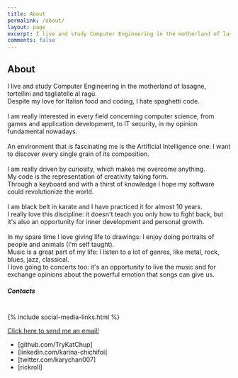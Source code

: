 ```yaml
---
title: About
permalink: /about/
layout: page
excerpt: I live and study Computer Engineering in the motherland of lasagne, tortellini and tagliatelle al ragù.
comments: false
---
```

<head>
  <link href="//netdna.bootstrapcdn.com/twitter-bootstrap/2.3.2/css/bootstrap-combined.no-icons.min.css" rel="stylesheet">
  <link href="//netdna.bootstrapcdn.com/font-awesome/3.2.1/css/font-awesome.css" rel="stylesheet">
</head>

## About

I live and study Computer Engineering in the motherland of lasagne, tortellini and tagliatelle al ragù.
<br>
Despite my love for Italian food and coding, I hate spaghetti code.
<br>
<br>
I am really interested in every field concerning computer science, from games and application development, to IT security, in my opinion fundamental nowadays. 
<br>
<br>
An environment that is fascinating me is the Artificial Intelligence one: I want to discover every single grain of its composition. 
<br>
<br>
I am really driven by curiosity, which makes me overcome anything.
<br>
My code is the representation of creativity taking form.
<br>
Through a keyboard and with a thirst of knowledge I hope my software could revolutionize the world.
<br>
<br>
I am black belt in karate and I have practiced it for almost 10 years.
<br>
I really love this discipline: it doesn't teach you only how to fight back, but it's also an opportunity for inner development and personal growth.
<br>
<br>
In my spare time I love giving life to drawings: I enjoy doing portraits of people and animals (I'm self taught).
<br>
Music is a great part of my life: I listen to a lot of genres, like metal, rock, blues, jazz, classical.
<br>
I love going to concerts too: it's an opportunity to live the music and for exchange opinions about the powerful emotion that songs can give us.


##### Contacts

<span style="font-size: 3em; color: Tomato;">
  <p><i class="icon-camera-retro icon-2x"></i></p>
</span>

<!--{% include social-buttons.html %}-->

{% include social-media-links.html %}
<a href="{{ site.data.social-media.twitter.href }}{{ site.data.social-media.twitter.id }}" title="Twitter"><i class="fa fa-twitter"></i></a>

<a href="{{ site.data.social-media.email.href }}{{ site.data.social-media.email.id }}" title="Email me">Click here to send me an email!</a>
 
                                       
* [github.com/TryKatChup]
* [linkedin.com/karina-chichifoi]
* [twitter.com/karychan007]
* [rickroll]
